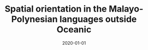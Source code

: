 ---
title: "Spatial orientation in the Malayo-Polynesian languages outside Oceanic"
collection: publications
permalink: /publication/2020-MP-space
date: 2020-01-01
venue: 'The Oxford Guide to the Malayo-Polynesian Languages of Asia and Madagascar'
citation: 'Pappas, Leah and Gary Holton. to appear. Spatial orientation in the Malayo-Polynesian languages outside Oceanic. <i>The Oxford Guide to the Malayo-Polynesian Languages of Asia and Madagascar</i>,  ed. by Sander Adelaar and Antoinette Schapper. Oxford University Press.'
---